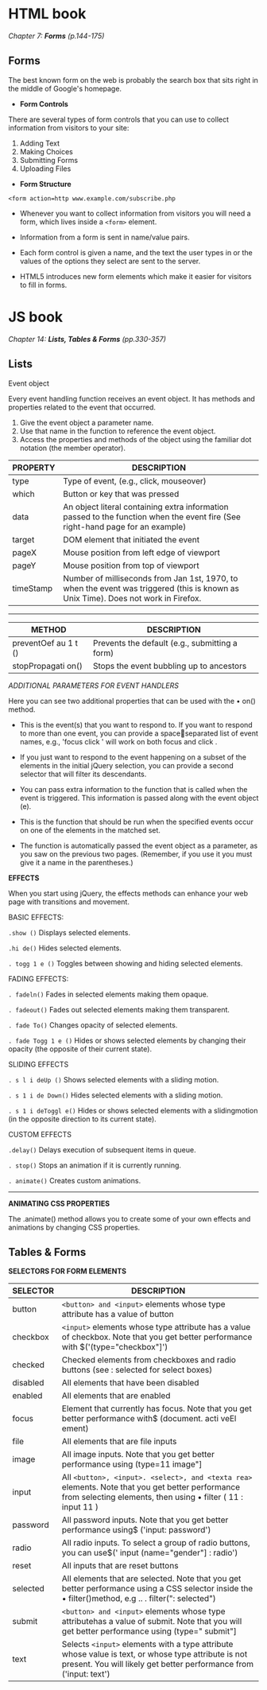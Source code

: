 
# HTML book

*Chapter 7: **Forms** (p.144-175)*

## Forms

The best known form on the web is probably the search box that sits right in the middle of Google's homepage.

- **Form Controls**

There are several types of form controls that you can use to collect information from visitors to your site:

1. Adding Text
1. Making Choices
1. Submitting Forms
1. Uploading Files

- **Form Structure**

``<form action=http www.example.com/subscribe.php``

- Whenever you want to collect information from visitors you will need a form, which lives inside a ``<form>`` element.

- Information from a form is sent in name/value pairs.

- Each form control is given a name, and the text the user types in or the values of the options they select are sent to the server.

- HTML5 introduces new form elements which make it easier for visitors to fill in forms.





# JS book

*Chapter 14: **Lists, Tables & Forms** (pp.330-357)*

## Lists

Event object

Every event handling function receives an event object. It has methods and properties related to the event that occurred.

1. Give the event object a parameter name.
1. Use that name in the function to reference the event object.
1. Access the properties and methods of the object using the familiar
dot notation (the member operator).

PROPERTY| DESCRIPTION|
|---|---|
|type|Type of event, (e.g., click, mouseover)|
|which|Button or key that was pressed |
|data|An object literal containing extra information passed to the function when the event fire (See right-hand page for an example)|
|target|DOM element that initiated the event |
|pageX|Mouse position from left edge of viewport |
|pageY|Mouse position from top of viewport|
|timeStamp|Number of milliseconds from Jan 1st, 1970, to when the event was triggered (this is known as Unix Time). Does not work in Firefox. |

---

|METHOD|DESCRIPTION|
|---|---|
|preventOef au 1 t ()|Prevents the default (e.g., submitting a form)|
|stopPropagati on()|Stops the event bubbling up to ancestors|

*ADDITIONAL PARAMETERS FOR EVENT HANDLERS*

Here you can see two additional properties that can be used with the • on() method.

- This is the event(s) that you want to respond to. If you want to respond to more than one event, you can provide a spaceseparated list of event names, e.g., 'focus click ' will work on both focus and click .

- If you just want to respond to the event happening on a subset of the elements in the initial jQuery selection, you can provide a second selector that will filter its descendants.

- You can pass extra information to the function that is called when the event is triggered. This information is passed along with the event object (e).

- This is the function that should be run when the specified events occur on one of the elements in the matched set.

- The function is automatically passed the event object as a parameter, as you saw on the previous two pages. (Remember, if you use it you must give it a name in the parentheses.)

**EFFECTS**

When you start using jQuery, the effects methods can enhance your web page with transitions and movement.

BASIC EFFECTS:

``.show ()`` Displays selected elements.

``.hi de()`` Hides selected elements.

``. togg 1 e ()`` Toggles between showing and hiding selected elements.

FADING EFFECTS:

``. fadeln()`` Fades in selected elements making them opaque.

``. fadeout()`` Fades out selected elements making them transparent.

``. fade To()`` Changes opacity of selected elements.

``. fade Togg 1 e ()`` Hides or shows selected elements by changing their opacity (the opposite of their current state).

SLIDING EFFECTS

``. s l i deUp ()`` Shows selected elements with a sliding motion.

``. s 1 i de Down()`` Hides selected elements with a sliding motion.

``. s 1 i deToggl e()`` Hides or shows selected elements with a slidingmotion (in the opposite direction to its current state).

CUSTOM EFFECTS

``.delay()`` Delays execution of subsequent items in queue.

``. stop()`` Stops an animation if it is currently running.

``. animate()`` Creates custom animations.

---

**ANIMATING CSS PROPERTIES**

The .animate() method allows you to create some of your own effects and animations by changing CSS properties.



## Tables & Forms

**SELECTORS FOR FORM ELEMENTS**

|SELECTOR|DESCRIPTION|
|---|---|
|button |``<button> and <input>`` elements whose type attribute has a value of button|
|checkbox| ``<input>`` elements whose type attribute has a value of checkbox. Note that you get better performance with $('(type="checkbox"]')|
|checked| Checked elements from checkboxes and radio buttons (see : selected for select boxes)
|disabled |All elements that have been disabled|
|enabled |All elements that are enabled|
|focus |Element that currently has focus. Note that you get better performance with$ (document. acti veEl ement)|
|file |All elements that are file inputs|
|image|All image inputs. Note that you get better performance using (type=11 image"]|
|input|All ``<button>, <input>. <select>, and <texta rea>`` elements. Note that you get better performance from selecting elements, then using • filter ( 11 : input 11 )|
|password| All password inputs. Note that you get better performance using$ ('input: password')|
|radio|All radio inputs. To select a group of radio buttons, you can use$(' input (name="gender"] : radio')|
|reset|All inputs that are reset buttons|
|selected| All elements that are selected. Note that you get better performance using a CSS selector inside the • filter()method, e.g .. . filter(": selected")|
|submit| ``<button> and <input>`` elements whose type attributehas a value of submit. Note that you will get better performance using (type=" submit"]|
|text| Selects ``<input>`` elements with a type attribute whose value is text, or whose type attribute is not present. You will likely get better performance from ('input: text')|
